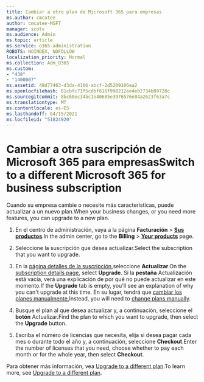 ```yaml
---
title: Cambiar a otro plan de Microsoft 365 para empresas
ms.author: cmcatee
author: cmcatee-MSFT
manager: scotv
ms.audience: Admin
ms.topic: article
ms.service: o365-administration
ROBOTS: NOINDEX, NOFOLLOW
localization_priority: Normal
ms.collection: Adm_O365
ms.custom:
- "438"
- "1400007"
ms.assetid: 49d77463-d3da-4106-abcf-2d5209106ea2
ms.openlocfilehash: 81cbfc71f5cdbf616f998212ee4eb2734b09728c
ms.sourcegitcommit: 8bc60ec34bc1e40685e3976576e04a2623f63a7c
ms.translationtype: MT
ms.contentlocale: es-ES
ms.lasthandoff: 04/15/2021
ms.locfileid: "51824920"
---
```

# <a name="switch-to-a-different-microsoft-365-for-business-subscription"></a><span data-ttu-id="c91bb-102">Cambiar a otra suscripción de Microsoft 365 para empresas</span><span class="sxs-lookup"><span data-stu-id="c91bb-102">Switch to a different Microsoft 365 for business subscription</span></span>

<span data-ttu-id="c91bb-103">Cuando su empresa cambie o necesite más características, puede actualizar a un nuevo plan.</span><span class="sxs-lookup"><span data-stu-id="c91bb-103">When your business changes, or you need more features, you can upgrade to a new plan.</span></span>
  
1. <span data-ttu-id="c91bb-104">En el centro de administración, vaya a la página **Facturación** \> **[Sus productos](https://go.microsoft.com/fwlink/p/?linkid=842054)**.</span><span class="sxs-lookup"><span data-stu-id="c91bb-104">In the admin center, go to the **Billing** \> **[Your products](https://go.microsoft.com/fwlink/p/?linkid=842054)** page.</span></span>

2. <span data-ttu-id="c91bb-105">Seleccione la suscripción que desea actualizar.</span><span class="sxs-lookup"><span data-stu-id="c91bb-105">Select the subscription that you want to upgrade.</span></span>

3. <span data-ttu-id="c91bb-106">En la [página detalles de la suscripción,](https://admin.microsoft.com/AdminPortal/Home#/subscriptions/webdirect%252F0dbaa202-d590-4529-98c2-a5e2ebaac702)seleccione **Actualizar**.</span><span class="sxs-lookup"><span data-stu-id="c91bb-106">On the [subscription details page](https://admin.microsoft.com/AdminPortal/Home#/subscriptions/webdirect%252F0dbaa202-d590-4529-98c2-a5e2ebaac702), select **Upgrade**.</span></span>  <span data-ttu-id="c91bb-107">Si la **pestaña** Actualización está vacía, verá una explicación de por qué no puede actualizar en este momento.</span><span class="sxs-lookup"><span data-stu-id="c91bb-107">If the **Upgrade** tab is empty, you'll see an explanation of why you can't upgrade at this time.</span></span> <span data-ttu-id="c91bb-108">En su lugar, tendrá que [cambiar los planes manualmente.](https://docs.microsoft.com/microsoft-365/commerce/subscriptions/change-plans-manually?view=o365-worldwide)</span><span class="sxs-lookup"><span data-stu-id="c91bb-108">Instead, you will need to [change plans manually](https://docs.microsoft.com/microsoft-365/commerce/subscriptions/change-plans-manually?view=o365-worldwide).</span></span>

4. <span data-ttu-id="c91bb-109">Busque el plan al que desea actualizar y, a continuación, seleccione el **botón** Actualizar.</span><span class="sxs-lookup"><span data-stu-id="c91bb-109">Find the plan to which you want to upgrade, then select the **Upgrade** button.</span></span>

5. <span data-ttu-id="c91bb-110">Escriba el número de licencias que necesita, elija si desea pagar cada mes o durante todo el año y, a continuación, seleccione **Checkout**.</span><span class="sxs-lookup"><span data-stu-id="c91bb-110">Enter the number of licenses that you need, choose whether to pay each month or for the whole year, then select **Checkout**.</span></span>

<span data-ttu-id="c91bb-111">Para obtener más información, vea [Upgrade to a different plan](https://docs.microsoft.com/microsoft-365/commerce/subscriptions/upgrade-to-different-plan).</span><span class="sxs-lookup"><span data-stu-id="c91bb-111">To learn more, see [Upgrade to a different plan](https://docs.microsoft.com/microsoft-365/commerce/subscriptions/upgrade-to-different-plan).</span></span>

